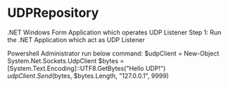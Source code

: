 # UDPRepository
.NET Windows Form Application which operates UDP Listener
Step 1:
Run the .NET Application which act as UDP Listener

Powershell Administrator run below command:
$udpClient = New-Object System.Net.Sockets.UdpClient
$bytes = [System.Text.Encoding]::UTF8.GetBytes("Hello UDP!")
$udpClient.Send($bytes, $bytes.Length, "127.0.0.1", 9999)
